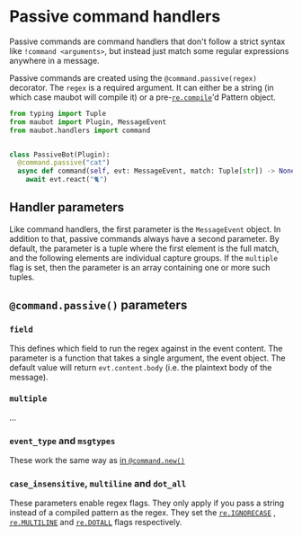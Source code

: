 # Passive command handlers

Passive commands are command handlers that don't follow a strict syntax
like `!command <arguments>`, but instead just match some regular expressions
anywhere in a message.

Passive commands are created using the `@command.passive(regex)` decorator.
The `regex` is a required argument. It can either be a string (in which case
maubot will compile it) or a pre-[`re.compile`]'d Pattern object.

[`re.compile`]: https://docs.python.org/3/library/re.html#re.compile

```python
from typing import Tuple
from maubot import Plugin, MessageEvent
from maubot.handlers import command


class PassiveBot(Plugin):
  @command.passive("cat")
  async def command(self, evt: MessageEvent, match: Tuple[str]) -> None:
    await evt.react("🐈️")
```

## Handler parameters

Like command handlers, the first parameter is the `MessageEvent` object. In
addition to that, passive commands always have a second parameter. By default,
the parameter is a tuple where the first element is the full match, and the
following elements are individual capture groups. If the `multiple` flag is set,
then the parameter is an array containing one or more such tuples.

## `@command.passive()` parameters

### `field`

This defines which field to run the regex against in the event content. The
parameter is a function that takes a single argument, the event object. The
default value will return `evt.content.body` (i.e. the plaintext body of the
message).

### `multiple`

...

### `event_type` and `msgtypes`

These work the same way as [in `@command.new()`]

[in `@command.new()`]: ./index.md#event_type-and-msgtypes

### `case_insensitive`, `multiline` and `dot_all`

These parameters enable regex flags. They only apply if you pass a string
instead of a compiled pattern as the regex. They set the [`re.IGNORECASE`]
, [`re.MULTILINE`] and [`re.DOTALL`] flags respectively.

[`re.IGNORECASE`]: https://docs.python.org/3/library/re.html#re.IGNORECASE
[`re.MULTILINE`]: https://docs.python.org/3/library/re.html#re.MULTILINE
[`re.DOTALL`]: https://docs.python.org/3/library/re.html#re.DOTALL

